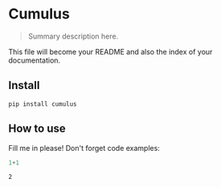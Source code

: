 
# Cumulus
> Summary description here.


This file will become your README and also the index of your documentation.

## Install

`pip install cumulus`

## How to use

Fill me in please! Don't forget code examples:

```python
1+1
```




    2


